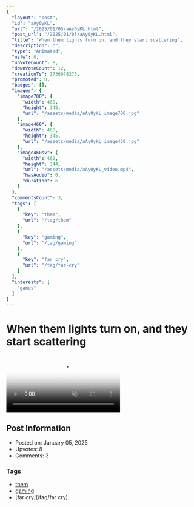 ```yaml
---
{
  "layout": "post",
  "id": "aAy0yKL",
  "url": "/2025/01/05/aAy0yKL.html",
  "post_url": "/2025/01/05/aAy0yKL.html",
  "title": "When them lights turn on, and they start scattering",
  "description": "",
  "type": "Animated",
  "nsfw": 0,
  "upVoteCount": 8,
  "downVoteCount": 12,
  "creationTs": 1736078275,
  "promoted": 0,
  "badges": [],
  "images": {
    "image700": {
      "width": 460,
      "height": 345,
      "url": "/assets/media/aAy0yKL_image700.jpg"
    },
    "image460": {
      "width": 460,
      "height": 345,
      "url": "/assets/media/aAy0yKL_image460.jpg"
    },
    "image460sv": {
      "width": 460,
      "height": 344,
      "url": "/assets/media/aAy0yKL_video.mp4",
      "hasAudio": 0,
      "duration": 6
    }
  },
  "commentsCount": 3,
  "tags": [
    {
      "key": "them",
      "url": "/tag/them"
    },
    {
      "key": "gaming",
      "url": "/tag/gaming"
    },
    {
      "key": "far cry",
      "url": "/tag/far-cry"
    }
  ],
  "interests": [
    "games"
  ]
}
---
```


# When them lights turn on, and they start scattering

<video controls playsinline loop muted poster="/assets/media/aAy0yKL_image460.jpg">
  <source src="/assets/media/aAy0yKL_video.mp4" type="video/mp4">
  Your browser does not support the video tag.
</video>

## Post Information

- Posted on: January 05, 2025
- Upvotes: 8
- Comments: 3

### Tags

- [them](/tag/them)
- [gaming](/tag/gaming)
- [far cry](/tag/far cry)
